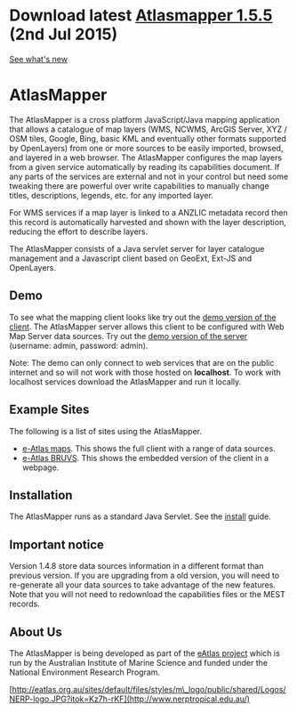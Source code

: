 # Download latest [Atlasmapper 1.5.5](http://eatlas.org.au/pydio/data/public/atlasmapper-1-5-5-zip.php) (2nd Jul 2015) #
[See what's new](http://code.google.com/p/atlasmapper/wiki/Changelog)

# AtlasMapper #
The AtlasMapper is a cross platform JavaScript/Java mapping application that allows a catalogue of map layers (WMS, NCWMS, ArcGIS Server, XYZ / OSM tiles, Google, Bing, basic KML and eventually other formats supported by OpenLayers) from one or more sources to be easily imported, browsed, and layered in a web browser. The AtlasMapper configures the map layers from a given service automatically by reading its capabilities document. If any parts of the services are external and not in your control but need some tweaking there are powerful over write capabilities to manually change titles, descriptions, legends, etc. for any imported layer.

For WMS services if a map layer is linked to a ANZLIC metadata record then this record is automatically harvested and shown with the layer description, reducing the effort to describe layers.

The AtlasMapper consists of a Java servlet server for layer catalogue management and a Javascript client based on GeoExt, Ext-JS and OpenLayers.

## Demo ##
To see what the mapping client looks like try out the [demo version of the client](http://atlasmapper.org/atlasmapperdemo). The AtlasMapper server allows this client to be configured with Web Map Server data sources. Try out the [demo version of the server](http://atlasmapper.org/atlasmapperdemo/admin) (username: admin, password: admin).

Note: The demo can only connect to web services that are on the public internet and so will not work with those hosted on **localhost**. To work with localhost services download the AtlasMapper and run it locally.

## Example Sites ##
The following is a list of sites using the AtlasMapper.
  * [e-Atlas maps](http://maps.eatlas.org.au/). This shows the full client with a range of data sources.
  * [e-Atlas BRUVS](http://eatlas.org.au/content/gbr-aims-bruvs). This shows the embedded version of the client in a webpage.

## Installation ##
The AtlasMapper runs as a standard Java Servlet. See the [install](install.md) guide.

## Important notice ##
Version 1.4.8 store data sources information in a different format than previous version. If you are upgrading from a old version, you will need to re-generate all your data sources to take advantage of the new features. Note that you will not need to redownload the capabilities files or the MEST records.

## About Us ##
The AtlasMapper is being developed as part of the [eAtlas project](http://eatlas.org.au) which is run by the Australian Institute of Marine Science and funded under the National Environment Research Program.

[http://eatlas.org.au/sites/default/files/styles/m\_logo/public/shared/Logos/NERP-logo.JPG?itok=Kz7h-rKF](http://www.nerptropical.edu.au/)